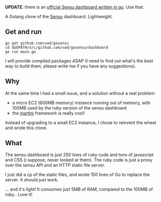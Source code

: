 **UPDATE**: there is an [official Sensu dashboard written in go](https://github.com/sensu/uchiwa). Use that.

A Golang clone of the [Sensu](http://sensuapp.org/) dashboard. Lightweight.

Get and run
-----------

```
go get github.com/vad/gosensu
cd $GOPATH/src/github.com/vad/gosensu/dashboard
go run main.go
```

I will provide compiled packages ASAP (I need to find out what's the best way to build them, please write me if you have any suggestions).

Why
---

At the same time I had a small issue, and a solution without a real problem:

* a micro EC2 (600MB memory) instance running out of memory, with 100MB used by the ruby version of the sensu dashboard
* the [martini](https://github.com/codegangsta/martini) framework is really cool!

Instead of upgrading to a small EC2 instance, I chose to reinvent the wheel and wrote this clone.

What
----

The sensu dashboard is just 250 lines of ruby code and tons of javascript and CSS (i suppose, never looked at them). The ruby code is just a proxy over the sensu API and an HTTP static file server.

I just did a cp of the static files, and wrote 150 lines of Go to replace the server. It should just work.

... and it's light! It consumes just 5MB of RAM, compared to the 100MB of ruby.. Love it!
